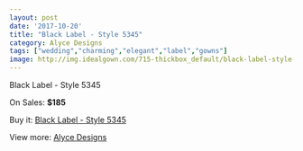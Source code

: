 ```yaml
---
layout: post
date: '2017-10-20'
title: "Black Label - Style 5345"
category: Alyce Designs
tags: ["wedding","charming","elegant","label","gowns"]
image: http://img.idealgown.com/715-thickbox_default/black-label-style-5345.jpg
---
```

Black Label - Style 5345

On Sales: **$185**
<a href="https://www.idealgown.com/en/alyce-designs/320-black-label-style-5345.html"><amp-img layout="responsive" width="600" height="600" src="//img.idealgown.com/715-thickbox_default/black-label-style-5345.jpg" alt="Black Label - Style 5345 0" /></a>
<a href="https://www.idealgown.com/en/alyce-designs/320-black-label-style-5345.html"><amp-img layout="responsive" width="600" height="600" src="//img.idealgown.com/716-thickbox_default/black-label-style-5345.jpg" alt="Black Label - Style 5345 1" /></a>

Buy it: [Black Label - Style 5345](https://www.idealgown.com/en/alyce-designs/320-black-label-style-5345.html "Black Label - Style 5345")

View more: [Alyce Designs](https://www.idealgown.com/en/5-alyce-designs "Alyce Designs")